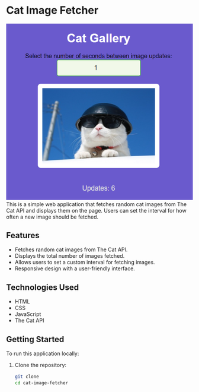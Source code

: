 # Cat Image Fetcher

![cat_gallery example](image-1.png)
This is a simple web application that fetches random cat images from The Cat API and displays them on the page. Users can set the interval for how often a new image should be fetched.

## Features

- Fetches random cat images from The Cat API.
- Displays the total number of images fetched.
- Allows users to set a custom interval for fetching images.
- Responsive design with a user-friendly interface.

## Technologies Used

- HTML
- CSS
- JavaScript
- The Cat API

## Getting Started

To run this application locally:

1. Clone the repository:
   ```bash
   git clone 
   cd cat-image-fetcher


